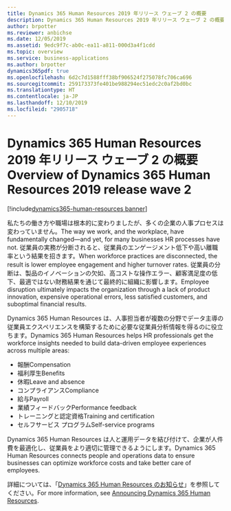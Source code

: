 ```yaml
---
title: Dynamics 365 Human Resources 2019 年リリース ウェーブ 2 の概要
description: Dynamics 365 Human Resources 2019 年リリース ウェーブ 2 の概要
author: brpotter
ms.reviewer: anbichse
ms.date: 12/05/2019
ms.assetid: 9edc9f7c-ab0c-ea11-a811-000d3a4f1cdd
ms.topic: overview
ms.service: business-applications
ms.author: brpotter
dynamics365pdf: true
ms.openlocfilehash: 6d2c7d1588fff38bf906524f275078fc706ca696
ms.sourcegitcommit: 259173373fe401be988294ec51edc2c0af2bd0bc
ms.translationtype: HT
ms.contentlocale: ja-JP
ms.lasthandoff: 12/10/2019
ms.locfileid: "2905718"
---
```

# <a name="overview-of-dynamics-365-human-resources-2019-release-wave-2"></a><span data-ttu-id="85c68-103">Dynamics 365 Human Resources 2019 年リリース ウェーブ 2 の概要</span><span class="sxs-lookup"><span data-stu-id="85c68-103">Overview of Dynamics 365 Human Resources 2019 release wave 2</span></span>
[!include[dynamics365-human-resources banner](../includes/dynamics365-human-resources.md)]

<!--overview start-->
<span data-ttu-id="85c68-104">私たちの働き方や職場は根本的に変わりましたが、多くの企業の人事プロセスは変わっていません。</span><span class="sxs-lookup"><span data-stu-id="85c68-104">The way we work, and the workplace, have fundamentally changed—and yet, for many businesses HR processes have not.</span></span> <span data-ttu-id="85c68-105">従業員の実務が分断されると、従業員のエンゲージメント低下や高い離職率という結果を招きます。</span><span class="sxs-lookup"><span data-stu-id="85c68-105">When workforce practices are disconnected, the result is lower employee engagement and higher turnover rates.</span></span> <span data-ttu-id="85c68-106">従業員の分断は、製品のイノベーションの欠如、高コストな操作エラー、顧客満足度の低下、最適ではない財務結果を通じて最終的に組織に影響します。</span><span class="sxs-lookup"><span data-stu-id="85c68-106">Employee disruption ultimately impacts the organization through a lack of product innovation, expensive operational errors, less satisfied customers, and suboptimal financial results.</span></span>
 
<span data-ttu-id="85c68-107">Dynamics 365 Human Resources は、人事担当者が複数の分野でデータ主導の従業員エクスペリエンスを構築するために必要な従業員分析情報を得るのに役立ちます。</span><span class="sxs-lookup"><span data-stu-id="85c68-107">Dynamics 365 Human Resources helps HR professionals get the workforce insights needed to build data-driven employee experiences across multiple areas:</span></span>

- <span data-ttu-id="85c68-108">報酬</span><span class="sxs-lookup"><span data-stu-id="85c68-108">Compensation</span></span>
- <span data-ttu-id="85c68-109">福利厚生</span><span class="sxs-lookup"><span data-stu-id="85c68-109">Benefits</span></span>
- <span data-ttu-id="85c68-110">休暇</span><span class="sxs-lookup"><span data-stu-id="85c68-110">Leave and absence</span></span>
- <span data-ttu-id="85c68-111">コンプライアンス</span><span class="sxs-lookup"><span data-stu-id="85c68-111">Compliance</span></span>
- <span data-ttu-id="85c68-112">給与</span><span class="sxs-lookup"><span data-stu-id="85c68-112">Payroll</span></span>
- <span data-ttu-id="85c68-113">業績フィードバック</span><span class="sxs-lookup"><span data-stu-id="85c68-113">Performance feedback</span></span>
- <span data-ttu-id="85c68-114">トレーニングと認定資格</span><span class="sxs-lookup"><span data-stu-id="85c68-114">Training and certification</span></span>
- <span data-ttu-id="85c68-115">セルフサービス プログラム</span><span class="sxs-lookup"><span data-stu-id="85c68-115">Self-service programs</span></span> 

<span data-ttu-id="85c68-116">Dynamics 365 Human Resources は人と運用データを結び付けて、企業が人件費を最適化し、従業員をより適切に管理できるようにします。</span><span class="sxs-lookup"><span data-stu-id="85c68-116">Dynamics 365 Human Resources connects people and operations data to ensure businesses can optimize workforce costs and take better care of employees.</span></span>

<span data-ttu-id="85c68-117">詳細については、「[Dynamics 365 Human Resources のお知らせ](https://go.microsoft.com/fwlink/?linkid=2112538)」を参照してください。</span><span class="sxs-lookup"><span data-stu-id="85c68-117">For more information, see [Announcing Dynamics 365 Human Resources](https://go.microsoft.com/fwlink/?linkid=2112538).</span></span>
<!--overview end-->